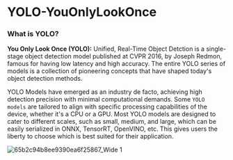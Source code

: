 # YOLO-YouOnlyLookOnce

### What is YOLO?
**You Only Look Once (YOLO):** Unified, Real-Time Object Detction is a single-stage object detection model published at CVPR 2016, by Joseph Redmon, famous for having low latency and high accuracy. The entire YOLO series of models is a collection of pioneering concepts that have shaped today's object detection methods.

YOLO Models have emerged as an industry de facto, achieving high detection precision with minimal computational demands. Some `YOLO models` are tailored to align with specific processing capabilities of the device, whether it's a CPU or a GPU. Most YOLO models are designed to cater to different scales, such as small, medium, and large, which can be easily serialized in ONNX, TensorRT, OpenVINO, etc. This gives users the liberty to choose which is best suited for their application.

![65b2c94b8ee9390ea6f25867_Wide 1](https://github.com/Thireshsidda/LegacyOfYOLO-YouOnlyLookOnce/assets/92287626/c226ca4a-0918-469f-98b7-7a61f6ac2678)
